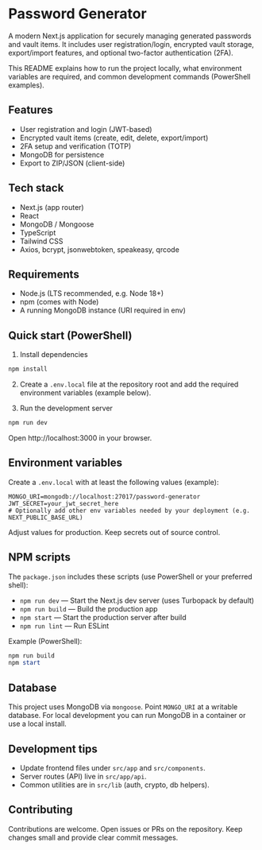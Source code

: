 # Password Generator

A modern Next.js application for securely managing generated passwords and vault items. It includes user registration/login, encrypted vault storage, export/import features, and optional two-factor authentication (2FA).

This README explains how to run the project locally, what environment variables are required, and common development commands (PowerShell examples).

## Features

- User registration and login (JWT-based)
- Encrypted vault items (create, edit, delete, export/import)
- 2FA setup and verification (TOTP)
- MongoDB for persistence
- Export to ZIP/JSON (client-side)

## Tech stack

- Next.js (app router)
- React
- MongoDB / Mongoose
- TypeScript
- Tailwind CSS
- Axios, bcrypt, jsonwebtoken, speakeasy, qrcode

## Requirements

- Node.js (LTS recommended, e.g. Node 18+)
- npm (comes with Node)
- A running MongoDB instance (URI required in env)

## Quick start (PowerShell)

1. Install dependencies

```powershell
npm install
```

2. Create a `.env.local` file at the repository root and add the required environment variables (example below).

3. Run the development server

```powershell
npm run dev
```

Open http://localhost:3000 in your browser.

## Environment variables

Create a `.env.local` with at least the following values (example):

```
MONGO_URI=mongodb://localhost:27017/password-generator
JWT_SECRET=your_jwt_secret_here
# Optionally add other env variables needed by your deployment (e.g. NEXT_PUBLIC_BASE_URL)
```

Adjust values for production. Keep secrets out of source control.

## NPM scripts

The `package.json` includes these scripts (use PowerShell or your preferred shell):

- `npm run dev` — Start the Next.js dev server (uses Turbopack by default)
- `npm run build` — Build the production app
- `npm start` — Start the production server after build
- `npm run lint` — Run ESLint

Example (PowerShell):

```powershell
npm run build
npm start
```

## Database

This project uses MongoDB via `mongoose`. Point `MONGO_URI` at a writable database. For local development you can run MongoDB in a container or use a local install.

## Development tips

- Update frontend files under `src/app` and `src/components`.
- Server routes (API) live in `src/app/api`.
- Common utilities are in `src/lib` (auth, crypto, db helpers).


## Contributing

Contributions are welcome. Open issues or PRs on the repository. Keep changes small and provide clear commit messages.


